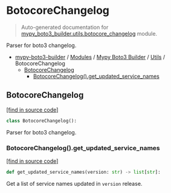 # BotocoreChangelog

> Auto-generated documentation for [mypy_boto3_builder.utils.botocore_changelog](https://github.com/youtype/mypy_boto3_builder/blob/main/mypy_boto3_builder/utils/botocore_changelog.py) module.

Parser for boto3 changelog.

- [mypy-boto3-builder](../../README.md#mypy_boto3_builder) / [Modules](../../MODULES.md#mypy-boto3-builder-modules) / [Mypy Boto3 Builder](../index.md#mypy-boto3-builder) / [Utils](index.md#utils) / BotocoreChangelog
    - [BotocoreChangelog](#botocorechangelog)
        - [BotocoreChangelog().get_updated_service_names](#botocorechangelogget_updated_service_names)

## BotocoreChangelog

[[find in source code]](https://github.com/youtype/mypy_boto3_builder/blob/main/mypy_boto3_builder/utils/botocore_changelog.py#L10)

```python
class BotocoreChangelog():
```

Parser for boto3 changelog.

### BotocoreChangelog().get_updated_service_names

[[find in source code]](https://github.com/youtype/mypy_boto3_builder/blob/main/mypy_boto3_builder/utils/botocore_changelog.py#L36)

```python
def get_updated_service_names(version: str) -> list[str]:
```

Get a list of service names updated in `version` release.
